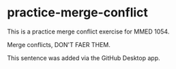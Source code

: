 # practice-merge-conflict

This is a practice merge conflict exercise for MMED 1054.

Merge conflicts, DON'T FAER THEM.

This sentence was added via the GitHub Desktop app.

